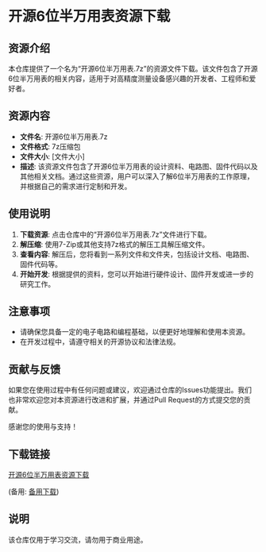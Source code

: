 # 开源6位半万用表资源下载

## 资源介绍

本仓库提供了一个名为“开源6位半万用表.7z”的资源文件下载。该文件包含了开源6位半万用表的相关内容，适用于对高精度测量设备感兴趣的开发者、工程师和爱好者。

## 资源内容

- **文件名**: 开源6位半万用表.7z
- **文件格式**: 7z压缩包
- **文件大小**: [文件大小]
- **描述**: 该资源文件包含了开源6位半万用表的设计资料、电路图、固件代码以及其他相关文档。通过这些资源，用户可以深入了解6位半万用表的工作原理，并根据自己的需求进行定制和开发。

## 使用说明

1. **下载资源**: 点击仓库中的“开源6位半万用表.7z”文件进行下载。
2. **解压缩**: 使用7-Zip或其他支持7z格式的解压工具解压缩文件。
3. **查看内容**: 解压后，您将看到一系列文件和文件夹，包括设计文档、电路图、固件代码等。
4. **开始开发**: 根据提供的资料，您可以开始进行硬件设计、固件开发或进一步的研究工作。

## 注意事项

- 请确保您具备一定的电子电路和编程基础，以便更好地理解和使用本资源。
- 在开发过程中，请遵守相关的开源协议和法律法规。

## 贡献与反馈

如果您在使用过程中有任何问题或建议，欢迎通过仓库的Issues功能提出。我们也非常欢迎您对本资源进行改进和扩展，并通过Pull Request的方式提交您的贡献。

感谢您的使用与支持！

## 下载链接
[开源6位半万用表资源下载](https://pan.quark.cn/s/a70f85913503) 

(备用: [备用下载](https://pan.baidu.com/s/1Lt6ne-4msmsthCurN4b42Q?pwd=1234))

## 说明

该仓库仅用于学习交流，请勿用于商业用途。
